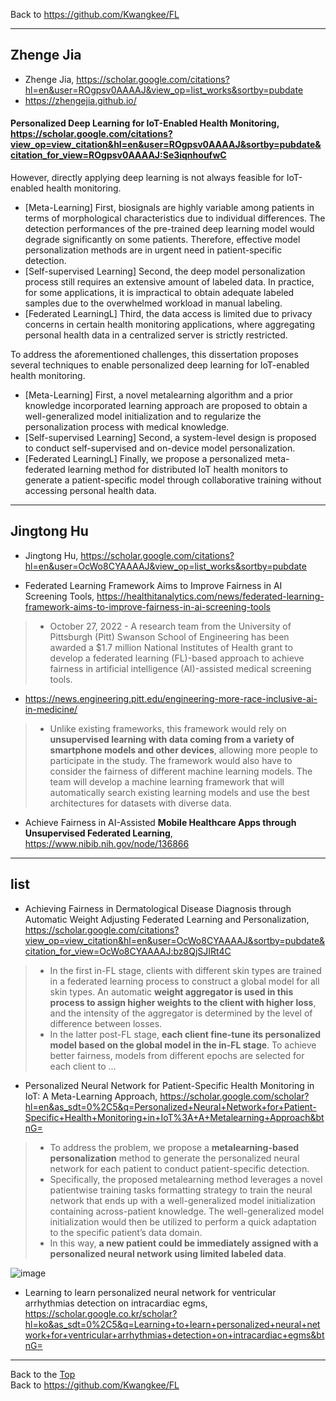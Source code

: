 Back to https://github.com/Kwangkee/FL
***

## Zhenge Jia
- Zhenge Jia, https://scholar.google.com/citations?hl=en&user=ROgpsv0AAAAJ&view_op=list_works&sortby=pubdate
- https://zhengejia.github.io/

#### Personalized Deep Learning for IoT-Enabled Health Monitoring, https://scholar.google.com/citations?view_op=view_citation&hl=en&user=ROgpsv0AAAAJ&sortby=pubdate&citation_for_view=ROgpsv0AAAAJ:Se3iqnhoufwC

However, directly applying deep learning is not always feasible for IoT-enabled health monitoring.  
- [Meta-Learning] First, biosignals are highly variable among patients in terms of morphological characteristics due to individual differences. The detection performances of the pre-trained deep learning model would degrade significantly on some patients. Therefore, effective model personalization methods are in urgent need in patient-specific detection. 
- [Self-supervised Learning] Second, the deep model personalization process still requires an extensive amount of labeled data. In practice, for some applications, it is impractical to obtain adequate labeled samples due to the overwhelmed workload in manual labeling. 
- [Federated LearningL] Third, the data access is limited due to privacy concerns in certain health monitoring applications, where aggregating personal health data in a centralized server is strictly restricted. 

To address the aforementioned challenges, this dissertation proposes several techniques to enable personalized deep learning for IoT-enabled health monitoring.  
- [Meta-Learning] First, a novel metalearning algorithm and a prior knowledge incorporated learning approach are proposed to obtain a well-generalized model initialization and to regularize the personalization process with medical knowledge. 
- [Self-supervised Learning] Second, a system-level design is proposed to conduct self-supervised and on-device model personalization. 
- [Federated LearningL] Finally, we propose a personalized meta-federated learning method for distributed IoT health monitors to generate a patient-specific model through collaborative training without accessing personal health data.

***
## Jingtong Hu
- Jingtong Hu, https://scholar.google.com/citations?hl=en&user=OcWo8CYAAAAJ&view_op=list_works&sortby=pubdate

- Federated Learning Framework Aims to Improve Fairness in AI Screening Tools, https://healthitanalytics.com/news/federated-learning-framework-aims-to-improve-fairness-in-ai-screening-tools
>-	October 27, 2022 - A research team from the University of Pittsburgh (Pitt) Swanson School of Engineering has been awarded a $1.7 million National Institutes of Health grant to develop a federated learning (FL)-based approach to achieve fairness in artificial intelligence (AI)-assisted medical screening tools.
- https://news.engineering.pitt.edu/engineering-more-race-inclusive-ai-in-medicine/
>-	Unlike existing frameworks, this framework would rely on **unsupervised learning with data coming from a variety of smartphone models and other devices**, allowing more people to participate in the study. The framework would also have to consider the fairness of different machine learning models. The team will develop a machine learning framework that will automatically search existing learning models and use the best architectures for datasets with diverse data.
- Achieve Fairness in AI-Assisted **Mobile Healthcare Apps through Unsupervised Federated Learning**, https://www.nibib.nih.gov/node/136866

***
## list

- Achieving Fairness in Dermatological Disease Diagnosis through Automatic Weight Adjusting Federated Learning and Personalization, https://scholar.google.com/citations?view_op=view_citation&hl=en&user=OcWo8CYAAAAJ&sortby=pubdate&citation_for_view=OcWo8CYAAAAJ:bz8QjSJIRt4C
>-	In the first in-FL stage, clients with different skin types are trained in a federated learning process to construct a global model for all skin types. An automatic **weight aggregator is used in this process to assign higher weights to the client with higher loss**, and the intensity of the aggregator is determined by the level of difference between losses. 
>-	In the latter post-FL stage, **each client fine-tune its personalized model based on the global model in the in-FL stage**. To achieve better fairness, models from different epochs are selected for each client to …

- Personalized Neural Network for Patient-Specific Health Monitoring in IoT: A Meta-Learning Approach, https://scholar.google.com/scholar?hl=en&as_sdt=0%2C5&q=Personalized+Neural+Network+for+Patient-Specific+Health+Monitoring+in+IoT%3A+A+Metalearning+Approach&btnG=
>-	To address the problem, we propose a **metalearning-based personalization** method to generate the personalized neural network for each patient to conduct patient-specific detection. 
>-	Specifically, the proposed metalearning method leverages a novel patientwise training tasks formatting strategy to train the neural network that ends up with a well-generalized model initialization containing across-patient knowledge. The well-generalized model initialization would then be utilized to perform a quick adaptation to the specific patient’s data domain. 
>-	In this way, **a new patient could be immediately assigned with a personalized neural network using limited labeled data**.

![image](https://user-images.githubusercontent.com/109835677/209490646-f54d4c46-d8f5-4ab2-ada4-bd14c77ab18c.png)


- Learning to learn personalized neural network for ventricular arrhythmias detection on intracardiac egms, https://scholar.google.co.kr/scholar?hl=ko&as_sdt=0%2C5&q=Learning+to+learn+personalized+neural+network+for+ventricular+arrhythmias+detection+on+intracardiac+egms&btnG=


***
Back to the [Top](#list)  
Back to https://github.com/Kwangkee/FL
